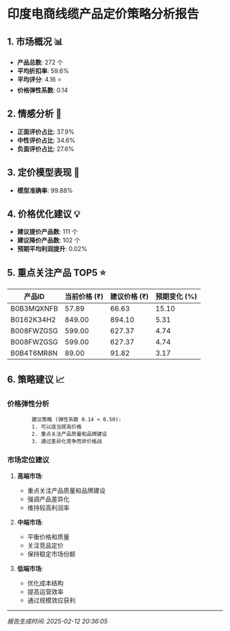 # 印度电商线缆产品定价策略分析报告

## 1. 市场概况 📊
- **产品总数**: 272 个
- **平均折扣率**: 59.6%
- **平均评分**: 4.16 ⭐
- **价格弹性系数**: 0.14

## 2. 情感分析 💭
- **正面评价占比**: 37.9%
- **中性评价占比**: 34.6%
- **负面评价占比**: 27.6%

## 3. 定价模型表现 🎯
- **模型准确率**: 99.88%

## 4. 价格优化建议 💡
- **建议提价产品数**: 111 个
- **建议降价产品数**: 102 个
- **预期平均利润提升**: 0.02%

## 5. 重点关注产品 TOP5 ⭐
| 产品ID | 当前价格 (₹) | 建议价格 (₹) | 预期变化 (%) |
|--------|-------------|--------------|--------------|
| B0B3MQXNFB | 57.89 | 66.63 | 15.10 |
| B0162K34H2 | 849.00 | 894.10 | 5.31 |
| B008FWZGSG | 599.00 | 627.37 | 4.74 |
| B008FWZGSG | 599.00 | 627.37 | 4.74 |
| B0B4T6MR8N | 89.00 | 91.82 | 3.17 |

## 6. 策略建议 📈

### 价格弹性分析

            建议策略 (弹性系数 0.14 < 0.50):
            1. 可以适当提高价格
            2. 重点关注产品质量和品牌建设
            3. 通过差异化竞争而非价格战
            

### 市场定位建议
1. **高端市场**: 
   - 重点关注产品质量和品牌建设
   - 强调产品差异化
   - 维持较高利润率

2. **中端市场**:
   - 平衡价格和质量
   - 关注竞品定价
   - 保持稳定市场份额

3. **低端市场**:
   - 优化成本结构
   - 提高运营效率
   - 通过规模效应获利

---
*报告生成时间: 2025-02-12 20:36:05*
